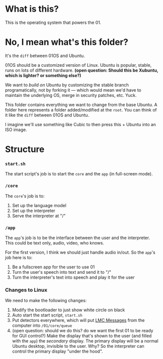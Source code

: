 # What is this?

This is the operating system that powers the 01.

# No, I mean what's this folder?

It's the `diff` between 01OS and Ubuntu.

01OS should be a customized version of Linux. Ubuntu is popular, stable, runs on lots of different hardware. **(open question: Should this be Xubuntu, which is lighter? or something else?)**

We want to _build on_ Ubuntu by customizing the stable branch programatically, not by forking it — which would mean we'd have to maintain the underlying OS, merge in security patches, etc. Yuck.

This folder contains everything we want to change from the base Ubuntu. A folder here represents a folder added/modified at the `root`. You can think of it like the `diff` between 01OS and Ubuntu.

I imagine we'll use something like Cubic to then press this + Ubuntu into an ISO image.

# Structure

### `start.sh`

The start script's job is to start the `core` and the `app` (in full-screen mode).

### `/core`

The `core`'s job is to:

1. Set up the language model
2. Set up the interpreter
3. Serve the interpreter at "/"

### `/app`

The `app`'s job is to be the interface between the user and the interpreter. This could be text only, audio, video, who knows.

For the first version, I think we should just handle audio in/out. So the `app`'s job here is to:

1. Be a fullscreen app for the user to use 01
2. Turn the user's speech into text and send it to "/"
3. Turn the interpreter's text into speech and play it for the user

### Changes to Linux

We need to make the following changes:

1. Modify the bootloader to just show white circle on black
2. Auto start the start script, `start.sh`
3. Put detectors everywhere, which will put [LMC Messages](https://docs.openinterpreter.com/protocols/lmc-messages) from the computer into `/01/core/queue`
4. (open question: should we do this? do we want the first 01 to be ready for GUI control?) Make the display that's shown to the user (and filled with the `app`) the _secondary_ display. The primary display will be a normal Ubuntu desktop, invisible to the user. Why? So the interpreter can control the primary display "under the hood".
